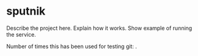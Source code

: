 sputnik
=======

Describe the project here. Explain how it works. Show example of running the service.

Number of times this has been used for testing git:
.
